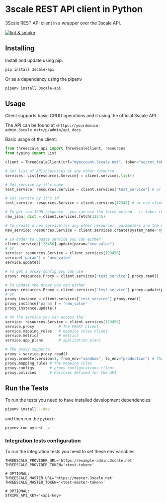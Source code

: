 # 3scale REST API client in Python

3Scale REST API client in a wrapper over the 3scale API.

[![lint & smoke](https://github.com/3scale-qe/3scale-api-python/actions/workflows/lint-and-smoke.yml/badge.svg)](https://github.com/3scale-qe/3scale-api-python/actions)

## Installing

Install and update using pip:

```bash
pip install 3scale-api
```

Or as a dependency using the pipenv

```bash
pipenv install 3scale-api
```

## Usage

Client supports basic CRUD operations and it using the official 3scale API.

The API can be found at `<https://yourdomain-admin.3scale.net>/p/admin/api_docs`

Basic usage of the client:


```python
from threescale_api import ThreeScaleClient, resources
from typing import List

client = ThreeScaleClient(url="myaccount.3scale.net", token="secret_token", ssl_verify=True)

# Get list of APIs/Services or any other resource
services: List[resources.Service] = client.services.list()

# Get service by it's name
test_service: resources.Service = client.services["test_service"] # or use: client.services.read_by_name(system_name)

# Get service by it's id
test_service: resources.Service = client.services[12345] # or use client.services.read(id)

# To get raw JSON response - you can use the fetch method - it takes the service id
raw_json: dict = client.services.fetch(12345)

# To create a new service (or any other resource), parameters are the same as you would provide by the documentation
new_service: resources.Service = client.services.create(system_name='my_testing_service', name="My Testing service")

# In order to update service you can either
client.services[123456].update(param="new_value")
# or
service: resources.Service = client.services[123456]
service['param'] = 'new_value'
service.update()

# To get a proxy config you can use
proxy: resources.Proxy = client.services['test_service'].proxy.read()

# To update the proxy you can either
proxy: resources.Proxy = client.services['test_service'].proxy.update(parameter_to_update='update')
# or
proxy_instance = client.services['test_service'].proxy.read()
proxy_instance['param'] = 'new_value'
proxy_instance.update()

# On the service you can access the:
service: resources.Service = client.services[123456]
service.proxy           # The PROXY client
service.mapping_rules   # mapping rules client
service.metrics         # metrics
service.app_plans       # application plans

# The proxy supports:
proxy = service.proxy.read()
proxy.promote(version=1, from_env="sandbox", to_env="production") # The promote operation
proxy.mapping_rules # The mapping rules
proxy.configs       # proxy configurations client
proxy.policies      # Policies defined for the API
```

## Run the Tests

To run the tests you need to have installed development dependencies:
```bash
pipenv install --dev
```

and then run the `pytest`:

```bash
pipenv run pytest -v
```

### Integration tests configuration

To run the integration tests you need to set these env variables:
```
THREESCALE_PROVIDER_URL='https://example-admin.3scale.net'
THREESCALE_PROVIDER_TOKEN='<test-token>'

# OPTIONAL:
THREESCALE_MASTER_URL='https://master.3scale.net'
THREESCALE_MASTER_TOKEN='<test-master-token>'

# OPTIONAL:
STRIPE_API_KEY='<api-key>'
```


